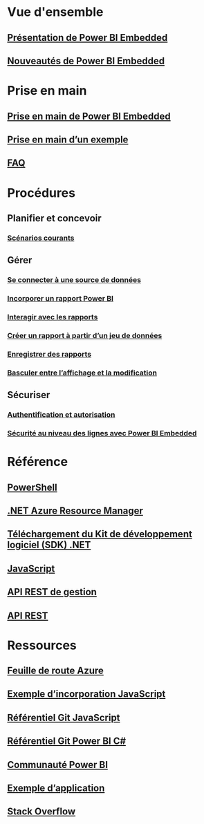 # Vue d'ensemble
## [Présentation de Power BI Embedded](power-bi-embedded-what-is-power-bi-embedded.md)
## [Nouveautés de Power BI Embedded](power-bi-embedded-whats-new.md)

# Prise en main
## [Prise en main de Power BI Embedded](power-bi-embedded-get-started.md)
## [Prise en main d’un exemple](power-bi-embedded-get-started-sample.md)
## [FAQ](power-bi-embedded-faq.md)

# Procédures
## Planifier et concevoir
### [Scénarios courants](power-bi-embedded-scenarios.md)

## Gérer
### [Se connecter à une source de données](power-bi-embedded-connect-datasource.md)
### [Incorporer un rapport Power BI](power-bi-embedded-embed-report.md)
### [Interagir avec les rapports](power-bi-embedded-interact-with-reports.md)
### [Créer un rapport à partir d’un jeu de données](power-bi-embedded-create-report-from-dataset.md)
### [Enregistrer des rapports](power-bi-embedded-save-reports.md)
### [Basculer entre l’affichage et la modification](power-bi-embedded-toggle-mode.md)

## Sécuriser
### [Authentification et autorisation](power-bi-embedded-app-token-flow.md)
### [Sécurité au niveau des lignes avec Power BI Embedded](power-bi-embedded-rls.md)

# Référence
## [PowerShell](/powershell/module/azurerm.powerbiembedded)
## [.NET Azure Resource Manager](/dotnet/api/microsoft.azure.management.powerbiembedded)
## [Téléchargement du Kit de développement logiciel (SDK) .NET](https://www.nuget.org/profiles/powerbi)
## [JavaScript](https://github.com/Microsoft/PowerBI-JavaScript/wiki)
## [API REST de gestion](/rest/api/powerbiembedded/)
## [API REST](https://msdn.microsoft.com/library/azure/mt711507.aspx)


# Ressources
## [Feuille de route Azure](https://azure.microsoft.com/roadmap/?category=intelligence-analytics)
## [Exemple d’incorporation JavaScript](https://microsoft.github.io/PowerBI-JavaScript/demo/)
## [Référentiel Git JavaScript](https://github.com/Microsoft/PowerBI-JavaScript)
## [Référentiel Git Power BI C#](https://github.com/Microsoft/PowerBI-CSharp)
## [Communauté Power BI](http://community.powerbi.com/t5/Developer/bd-p/Developer)
## [Exemple d’application](https://github.com/Azure-Samples/power-bi-embedded-integrate-report-into-web-app/)
## [Stack Overflow](http://stackoverflow.com/questions/tagged/powerbi)
